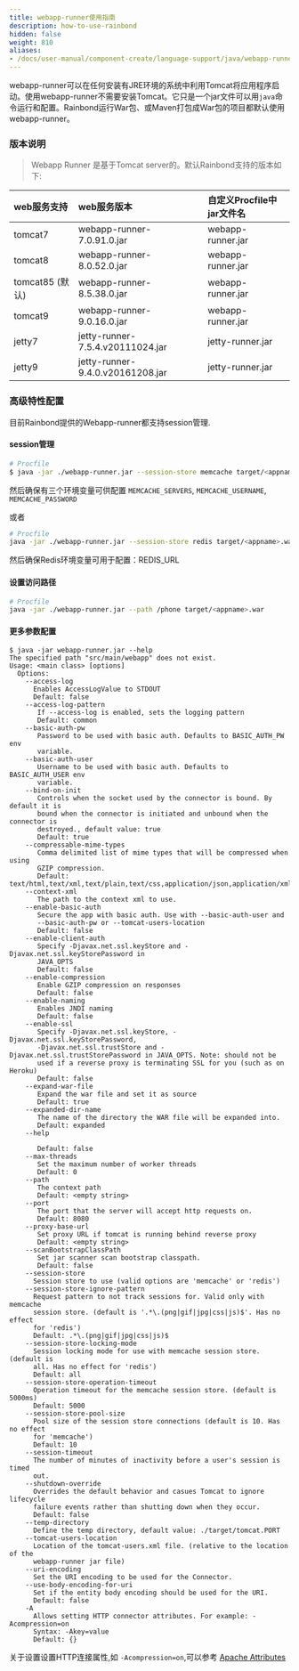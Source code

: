 ```yaml
---
title: webapp-runner使用指南
description: how-to-use-rainbond
hidden: false
weight: 810
aliases:
- /docs/user-manual/component-create/language-support/java/webapp-runner/
---
```


webapp-runner可以在任何安装有JRE环境的系统中利用Tomcat将应用程序启动。使用webapp-runner不需要安装Tomcat。它只是一个jar文件可以用`java`命令运行和配置。Rainbond运行War包、或Maven打包成War包的项目都默认使用webapp-runner。

### 版本说明

> Webapp Runner 是基于Tomcat server的。默认Rainbond支持的版本如下:

| web服务支持| web服务版本| 自定义Procfile中jar文件名|
| :------- | :----------- | :----------------------- |
| tomcat7 | webapp-runner-7.0.91.0.jar | webapp-runner.jar |
| tomcat8 | webapp-runner-8.0.52.0.jar | webapp-runner.jar |
| tomcat85 (默认) | webapp-runner-8.5.38.0.jar | webapp-runner.jar |
| tomcat9 | webapp-runner-9.0.16.0.jar | webapp-runner.jar |
| jetty7 | jetty-runner-7.5.4.v20111024.jar | jetty-runner.jar |
| jetty9 | jetty-runner-9.4.0.v20161208.jar | jetty-runner.jar |


### 高级特性配置

目前Rainbond提供的Webapp-runner都支持session管理.

#### session管理

```bash
# Procfile
$ java -jar ./webapp-runner.jar --session-store memcache target/<appname>.war
```

然后确保有三个环境变量可供配置 `MEMCACHE_SERVERS`, `MEMCACHE_USERNAME`, `MEMCACHE_PASSWORD`

或者

```bash
# Procfile
java -jar ./webapp-runner.jar --session-store redis target/<appname>.war
```

然后确保Redis环境变量可用于配置：REDIS_URL

#### 设置访问路径

```bash
# Procfile
java -jar ./webapp-runner.jar --path /phone target/<appname>.war
```

#### 更多参数配置

```
$ java -jar webapp-runner.jar --help
The specified path "src/main/webapp" does not exist.
Usage: <main class> [options]
  Options:
    --access-log
      Enables AccessLogValue to STDOUT
      Default: false
    --access-log-pattern
       If --access-log is enabled, sets the logging pattern
       Default: common
    --basic-auth-pw
       Password to be used with basic auth. Defaults to BASIC_AUTH_PW env
       variable.
    --basic-auth-user
       Username to be used with basic auth. Defaults to BASIC_AUTH_USER env
       variable.
    --bind-on-init
       Controls when the socket used by the connector is bound. By default it is
       bound when the connector is initiated and unbound when the connector is
       destroyed., default value: true
       Default: true
    --compressable-mime-types
       Comma delimited list of mime types that will be compressed when using
       GZIP compression.
       Default: text/html,text/xml,text/plain,text/css,application/json,application/xml,text/javascript,application/javascript
    --context-xml
       The path to the context xml to use.
    --enable-basic-auth
       Secure the app with basic auth. Use with --basic-auth-user and
       --basic-auth-pw or --tomcat-users-location
       Default: false
    --enable-client-auth
       Specify -Djavax.net.ssl.keyStore and -Djavax.net.ssl.keyStorePassword in
       JAVA_OPTS
       Default: false
    --enable-compression
       Enable GZIP compression on responses
       Default: false
    --enable-naming
       Enables JNDI naming
       Default: false
    --enable-ssl
       Specify -Djavax.net.ssl.keyStore, -Djavax.net.ssl.keyStorePassword,
       -Djavax.net.ssl.trustStore and -Djavax.net.ssl.trustStorePassword in JAVA_OPTS. Note: should not be
       used if a reverse proxy is terminating SSL for you (such as on Heroku)
       Default: false
    --expand-war-file
       Expand the war file and set it as source
       Default: true
    --expanded-dir-name
       The name of the directory the WAR file will be expanded into.
       Default: expanded
    --help

       Default: false
    --max-threads
       Set the maximum number of worker threads
       Default: 0
    --path
       The context path
       Default: <empty string>
    --port
       The port that the server will accept http requests on.
       Default: 8080
    --proxy-base-url
       Set proxy URL if tomcat is running behind reverse proxy
       Default: <empty string>
    --scanBootstrapClassPath
       Set jar scanner scan bootstrap classpath.
       Default: false
    --session-store
      Session store to use (valid options are 'memcache' or 'redis')
    --session-store-ignore-pattern
      Request pattern to not track sessions for. Valid only with memcache
      session store. (default is '.*\.(png|gif|jpg|css|js)$'. Has no effect
      for 'redis')
      Default: .*\.(png|gif|jpg|css|js)$
    --session-store-locking-mode
      Session locking mode for use with memcache session store. (default is
      all. Has no effect for 'redis')
      Default: all
    --session-store-operation-timeout
      Operation timeout for the memcache session store. (default is 5000ms)
      Default: 5000
    --session-store-pool-size
      Pool size of the session store connections (default is 10. Has no effect
      for 'memcache')
      Default: 10
    --session-timeout
      The number of minutes of inactivity before a user's session is timed
      out.
    --shutdown-override
      Overrides the default behavior and casues Tomcat to ignore lifecycle
      failure events rather than shutting down when they occur.
      Default: false
    --temp-directory
      Define the temp directory, default value: ./target/tomcat.PORT
    --tomcat-users-location
      Location of the tomcat-users.xml file. (relative to the location of the
      webapp-runner jar file)
    --uri-encoding
      Set the URI encoding to be used for the Connector.
    --use-body-encoding-for-uri
      Set if the entity body encoding should be used for the URI.
      Default: false
    -A
      Allows setting HTTP connector attributes. For example: -Acompression=on
      Syntax: -Akey=value
      Default: {}
```

关于设置设置HTTP连接属性,如 `-Acompression=on`,可以参考 [Apache Attributes](https://tomcat.apache.org/tomcat-8.5-doc/config/http.html)
